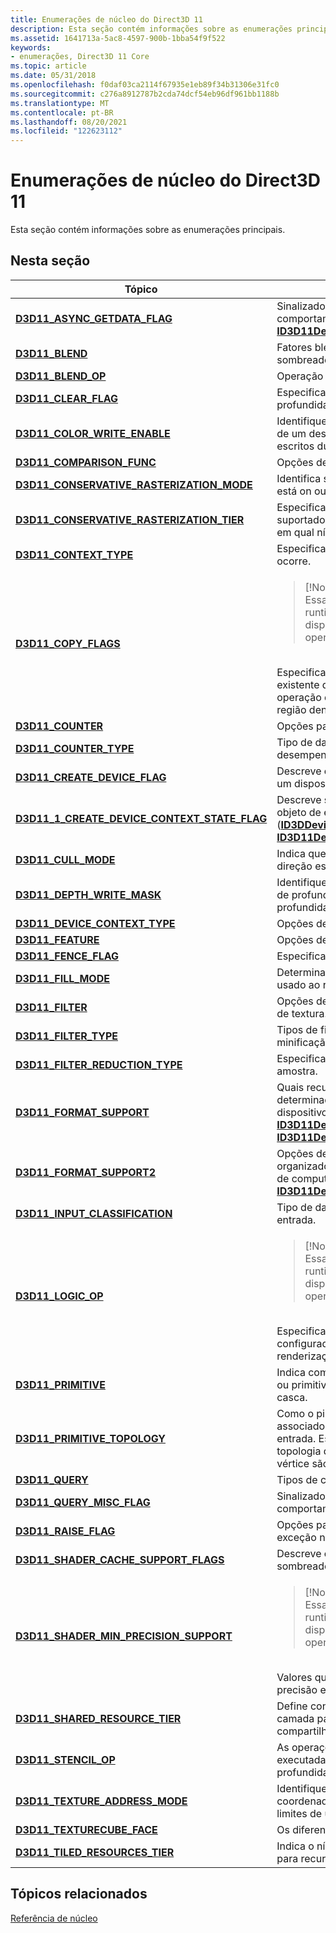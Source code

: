 ```yaml
---
title: Enumerações de núcleo do Direct3D 11
description: Esta seção contém informações sobre as enumerações principais.
ms.assetid: 1641713a-5ac8-4597-900b-1bba54f9f522
keywords:
- enumerações, Direct3D 11 Core
ms.topic: article
ms.date: 05/31/2018
ms.openlocfilehash: f0daf03ca2114f67935e1eb89f34b31306e31fc0
ms.sourcegitcommit: c276a8912787b2cda74dcf54eb96df961bb1188b
ms.translationtype: MT
ms.contentlocale: pt-BR
ms.lasthandoff: 08/20/2021
ms.locfileid: "122623112"
---
```

# <a name="direct3d-11-core-enumerations"></a>Enumerações de núcleo do Direct3D 11

Esta seção contém informações sobre as enumerações principais.

## <a name="in-this-section"></a>Nesta seção

<table>
<colgroup>
<col  />
<col  />
</colgroup>
<thead>
<tr class="header">
<th>Tópico</th>
<th>Descrição</th>
</tr>
</thead>
<tbody>
<tr>
<td><a href="/windows/win32/api/D3D11/ne-d3d11-d3d11_async_getdata_flag"><strong>D3D11_ASYNC_GETDATA_FLAG</strong></a><br/></td>
<td>Sinalizadores opcionais que controlam o comportamento <a href="/windows/win32/api/D3D11/nf-d3d11-id3d11devicecontext-getdata"><strong>de ID3D11DeviceContext::GetData</strong></a>.<br/></td>
</tr>
<tr>
<td><a href="/windows/win32/api/D3D11/ne-d3d11-d3d11_blend"><strong>D3D11_BLEND</strong></a><br/></td>
<td>Fatores blend, que modulares valores para o sombreador de pixel e renderizar destino.<br/></td>
</tr>
<tr>
<td><a href="/windows/win32/api/D3D11/ne-d3d11-d3d11_blend_op"><strong>D3D11_BLEND_OP</strong></a><br/></td>
<td>Operação de mesclagem RGB ou alfa.<br/></td>
</tr>
<tr>
<td><a href="/windows/win32/api/D3D11/ne-d3d11-d3d11_clear_flag"><strong>D3D11_CLEAR_FLAG</strong></a><br/></td>
<td>Especifica as partes do estêncil de profundidade a limpar. <br/></td>
</tr>
<tr>
<td><a href="/windows/win32/api/D3D11/ne-d3d11-d3d11_color_write_enable"><strong>D3D11_COLOR_WRITE_ENABLE</strong></a><br/></td>
<td>Identifique quais componentes de cada pixel de um destino de renderização podem ser escritos durante a mesclagem.<br/></td>
</tr>
<tr>
<td><a href="/windows/win32/api/D3D11/ne-d3d11-d3d11_comparison_func"><strong>D3D11_COMPARISON_FUNC</strong></a><br/></td>
<td>Opções de comparação.<br/></td>
</tr>
<tr>
<td><a href="/windows/win32/api/D3D11_3/ne-d3d11_3-d3d11_conservative_rasterization_mode"><strong>D3D11_CONSERVATIVE_RASTERIZATION_MODE</strong></a><br/></td>
<td>Identifica se a rasterização conservadora está on ou off.<br/></td>
</tr>
<tr>
<td><a href="/windows/win32/api/D3D11/ne-d3d11-d3d11_conservative_rasterization_tier"><strong>D3D11_CONSERVATIVE_RASTERIZATION_TIER</strong></a><br/></td>
<td>Especifica se o hardware e o driver são suportados por rasterização conservadora e em qual nível de camada.<br/></td>
</tr>
<tr>
<td><a href="/windows/win32/api/D3D11_3/ne-d3d11_3-d3d11_context_type"><strong>D3D11_CONTEXT_TYPE</strong></a><br/></td>
<td>Especifica o contexto no qual uma consulta ocorre.<br/></td>
</tr>
<tr>
<td><a href="/windows/win32/api/D3D11_1/ne-d3d11_1-d3d11_copy_flags"><strong>D3D11_COPY_FLAGS</strong></a><br/></td>
<td><blockquote>
[!Note]<br />
Essa enumeração é suportada pelo runtime do Direct3D 11.1, que está disponível Windows 8 sistemas operacionais posteriores.
</blockquote>
<br/> Especifica como lidar com o conteúdo existente de um recurso durante uma operação de cópia ou atualização de uma região dentro desse recurso.<br/></td>
</tr>
<tr>
<td><a href="/windows/win32/api/D3D11/ne-d3d11-d3d11_counter"><strong>D3D11_COUNTER</strong></a><br/></td>
<td>Opções para contadores de desempenho.<br/></td>
</tr>
<tr>
<td><a href="/windows/win32/api/D3D11/ne-d3d11-d3d11_counter_type"><strong>D3D11_COUNTER_TYPE</strong></a><br/></td>
<td>Tipo de dados de um contador de desempenho.<br/></td>
</tr>
<tr>
<td><a href="/windows/win32/api/D3D11/ne-d3d11-d3d11_create_device_flag"><strong>D3D11_CREATE_DEVICE_FLAG</strong></a><br/></td>
<td>Descreve os parâmetros usados para criar um dispositivo.<br/></td>
</tr>
<tr>
<td><a href="/windows/win32/api/D3D11_1/ne-d3d11_1-d3d11_1_create_device_context_state_flag"><strong>D3D11_1_CREATE_DEVICE_CONTEXT_STATE_FLAG</strong></a><br/></td>
<td>Descreve sinalizadores usados para criar um objeto de estado de contexto do dispositivo (<a href="/windows/win32/api/d3d11_1/nn-d3d11_1-id3ddevicecontextstate"><strong>ID3DDeviceContextState</strong></a>) com o <a href="/windows/win32/api/D3D11_1/nf-d3d11_1-id3d11device1-createdevicecontextstate"><strong>método ID3D11Device1::CreateDeviceContextState.</strong></a><br/></td>
</tr>
<tr>
<td><a href="/windows/win32/api/D3D11/ne-d3d11-d3d11_cull_mode"><strong>D3D11_CULL_MODE</strong></a><br/></td>
<td>Indica que triângulos voltados para uma direção específica não são desenhados.<br/></td>
</tr>
<tr>
<td><a href="/windows/win32/api/D3D11/ne-d3d11-d3d11_depth_write_mask"><strong>D3D11_DEPTH_WRITE_MASK</strong></a><br/></td>
<td>Identifique a parte de um buffer de estêncil de profundidade para escrever dados de profundidade.<br/></td>
</tr>
<tr>
<td><a href="/windows/win32/api/D3D11/ne-d3d11-d3d11_device_context_type"><strong>D3D11_DEVICE_CONTEXT_TYPE</strong></a><br/></td>
<td>Opções de contexto do dispositivo.<br/></td>
</tr>
<tr>
<td><a href="/windows/win32/api/D3D11/ne-d3d11-d3d11_feature"><strong>D3D11_FEATURE</strong></a><br/></td>
<td>Opções de recurso do Direct3D 11.<br/></td>
</tr>
<tr>
<td><a href="/windows/win32/api/d3d11_3/ne-d3d11_3-d3d11_fence_flag"><strong>D3D11_FENCE_FLAG</strong></a><br/></td>
<td>Especifica as opções de cerca. <br/></td>
</tr>
<tr>
<td><a href="/windows/win32/api/D3D11/ne-d3d11-d3d11_fill_mode"><strong>D3D11_FILL_MODE</strong></a><br/></td>
<td>Determina o modo de preenchimento a ser usado ao renderizar triângulos.<br/></td>
</tr>
<tr>
<td><a href="/windows/win32/api/D3D11/ne-d3d11-d3d11_filter"><strong>D3D11_FILTER</strong></a><br/></td>
<td>Opções de filtragem durante a amostragem de textura.<br/></td>
</tr>
<tr>
<td><a href="/windows/win32/api/D3D11/ne-d3d11-d3d11_filter_type"><strong>D3D11_FILTER_TYPE</strong></a><br/></td>
<td>Tipos de filtros de amostra de ampliação ou minificação.<br/></td>
</tr>
<tr>
<td><a href="/windows/win32/api/d3d11/ne-d3d11-d3d11_filter_reduction_type"><strong>D3D11_FILTER_REDUCTION_TYPE</strong></a><br/></td>
<td>Especifica o tipo de redução de filtro de amostra. <br/></td>
</tr>
<tr>
<td><a href="/windows/win32/api/D3D11/ne-d3d11-d3d11_format_support"><strong>D3D11_FORMAT_SUPPORT</strong></a><br/></td>
<td>Quais recursos têm suporte para um determinado formato e determinado dispositivo (consulte <a href="/windows/win32/api/D3D11/nf-d3d11-id3d11device-checkformatsupport"><strong>ID3D11Device::CheckFormatSupport</strong></a> e <a href="/windows/win32/api/D3D11/nf-d3d11-id3d11device-checkfeaturesupport"><strong>ID3D11Device::CheckFeatureSupport</strong></a>).<br/></td>
</tr>
<tr>
<td><a href="/windows/win32/api/D3D11/ne-d3d11-d3d11_format_support2"><strong>D3D11_FORMAT_SUPPORT2</strong></a><br/></td>
<td>Opções de suporte a recursos não organizados para um recurso de sombreador de computação (consulte <a href="/windows/win32/api/D3D11/nf-d3d11-id3d11device-checkfeaturesupport"><strong>ID3D11Device::CheckFeatureSupport</strong></a>). <br/></td>
</tr>
<tr>
<td><a href="/windows/win32/api/D3D11/ne-d3d11-d3d11_input_classification"><strong>D3D11_INPUT_CLASSIFICATION</strong></a><br/></td>
<td>Tipo de dados contidos em um slot de entrada.<br/></td>
</tr>
<tr>
<td><a href="/windows/win32/api/D3D11_1/ne-d3d11_1-d3d11_logic_op"><strong>D3D11_LOGIC_OP</strong></a><br/></td>
<td><blockquote>
[!Note]<br />
Essa enumeração é suportada pelo runtime do Direct3D 11.1, que está disponível Windows 8 sistemas operacionais posteriores.
</blockquote>
<br/> Especifica operações lógicas a ser configuradas para um destino de renderização.<br/></td>
</tr>
<tr>
<td><a href="/windows/win32/api/d3dcommon/ne-d3dcommon-d3d_primitive"><strong>D3D11_PRIMITIVE</strong></a><br/></td>
<td>Indica como o pipeline interpreta geometria ou primitivos de entrada do sombreador de casca. <br/></td>
</tr>
<tr>
<td><a href="/previous-versions/windows/desktop/legacy/ff476189(v=vs.85)"><strong>D3D11_PRIMITIVE_TOPOLOGY</strong></a><br/></td>
<td>Como o pipeline interpreta dados de vértice associados ao estágio do assembler de entrada. Esses valores primitivos de topologia determinam como os dados de vértice são renderizados na tela.<br/></td>
</tr>
<tr>
<td><a href="/windows/win32/api/D3D11/ne-d3d11-d3d11_query"><strong>D3D11_QUERY</strong></a><br/></td>
<td>Tipos de consulta.<br/></td>
</tr>
<tr>
<td><a href="/windows/win32/api/D3D11/ne-d3d11-d3d11_query_misc_flag"><strong>D3D11_QUERY_MISC_FLAG</strong></a><br/></td>
<td>Sinalizadores que descrevem o comportamento diverso da consulta.<br/></td>
</tr>
<tr>
<td><a href="/windows/win32/api/D3D11/ne-d3d11-d3d11_raise_flag"><strong>D3D11_RAISE_FLAG</strong></a><br/></td>
<td>Opções para a criação de um erro para uma exceção não continuavel.<br/></td>
</tr>
<tr>
<td><a href="https://www.bing.com/search?q=<strong>D3D11_SHADER_CACHE_SUPPORT_FLAGS</strong>"><strong>D3D11_SHADER_CACHE_SUPPORT_FLAGS</strong></a><br/></td>
<td>Descreve o nível de suporte para cache de sombreador no driver gráfico atual.<br/></td>
</tr>
<tr>
<td><a href="/windows/win32/api/D3D11/ne-d3d11-d3d11_shader_min_precision_support"><strong>D3D11_SHADER_MIN_PRECISION_SUPPORT</strong></a><br/></td>
<td><blockquote>
[!Note]<br />
Essa enumeração é suportada pelo runtime do Direct3D 11.1, que está disponível Windows 8 sistemas operacionais posteriores.
</blockquote>
<br/> Valores que especificam níveis mínimos de precisão em estágios do sombreador.<br/></td>
</tr>
<tr>
<td><a href="/windows/win32/api/d3d11/ne-d3d11-d3d11_shared_resource_tier"><strong>D3D11_SHARED_RESOURCE_TIER</strong></a><br/></td>
<td>Define constantes que especificam uma camada para suporte a recursos compartilhados.<br/></td>
</tr>
<tr>
<td><a href="/windows/win32/api/D3D11/ne-d3d11-d3d11_stencil_op"><strong>D3D11_STENCIL_OP</strong></a><br/></td>
<td>As operações de estêncil que podem ser executadas durante o teste de estêncil de profundidade.<br/></td>
</tr>
<tr>
<td><a href="/windows/win32/api/D3D11/ne-d3d11-d3d11_texture_address_mode"><strong>D3D11_TEXTURE_ADDRESS_MODE</strong></a><br/></td>
<td>Identifique uma técnica para resolver coordenadas de textura que estão fora dos limites de uma textura.<br/></td>
</tr>
<tr>
<td><a href="/windows/win32/api/D3D11/ne-d3d11-d3d11_texturecube_face"><strong>D3D11_TEXTURECUBE_FACE</strong></a><br/></td>
<td>Os diferentes rostos de uma textura de cubo.<br/></td>
</tr>
<tr>
<td><a href="/windows/win32/api/D3D11/ne-d3d11-d3d11_tiled_resources_tier"><strong>D3D11_TILED_RESOURCES_TIER</strong></a><br/></td>
<td>Indica o nível de camada no qual há suporte para recursos lado a lado.<br/></td>
</tr>
</tbody>
</table>

## <a name="related-topics"></a>Tópicos relacionados

[Referência de núcleo](d3d11-graphics-reference-d3d11-core.md)
